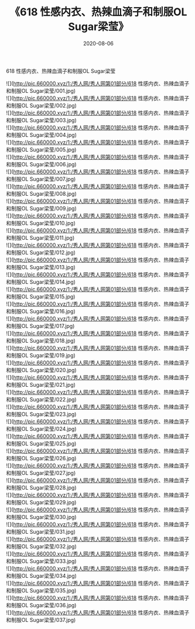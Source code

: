 ﻿---
layout: post
title:  《618 性感内衣、热辣血滴子和制服OL Sugar梁莹》
date:   2020-08-06
img: http://pic.660000.xyz/1:/秀人网/秀人网第01部分/618 性感内衣、热辣血滴子和制服OL Sugar梁莹/000.jpg
categories: [美女, 清纯, 唯美]
---

618 性感内衣、热辣血滴子和制服OL Sugar梁莹

  ![](http://pic.660000.xyz/1:/秀人网/秀人网第01部分/618 性感内衣、热辣血滴子和制服OL Sugar梁莹/001.jpg) <br> ![](http://pic.660000.xyz/1:/秀人网/秀人网第01部分/618 性感内衣、热辣血滴子和制服OL Sugar梁莹/002.jpg) <br> ![](http://pic.660000.xyz/1:/秀人网/秀人网第01部分/618 性感内衣、热辣血滴子和制服OL Sugar梁莹/003.jpg) <br> ![](http://pic.660000.xyz/1:/秀人网/秀人网第01部分/618 性感内衣、热辣血滴子和制服OL Sugar梁莹/004.jpg) <br> ![](http://pic.660000.xyz/1:/秀人网/秀人网第01部分/618 性感内衣、热辣血滴子和制服OL Sugar梁莹/005.jpg) <br> ![](http://pic.660000.xyz/1:/秀人网/秀人网第01部分/618 性感内衣、热辣血滴子和制服OL Sugar梁莹/006.jpg) <br> ![](http://pic.660000.xyz/1:/秀人网/秀人网第01部分/618 性感内衣、热辣血滴子和制服OL Sugar梁莹/007.jpg) <br> ![](http://pic.660000.xyz/1:/秀人网/秀人网第01部分/618 性感内衣、热辣血滴子和制服OL Sugar梁莹/008.jpg) <br> ![](http://pic.660000.xyz/1:/秀人网/秀人网第01部分/618 性感内衣、热辣血滴子和制服OL Sugar梁莹/009.jpg) <br> ![](http://pic.660000.xyz/1:/秀人网/秀人网第01部分/618 性感内衣、热辣血滴子和制服OL Sugar梁莹/010.jpg) <br> ![](http://pic.660000.xyz/1:/秀人网/秀人网第01部分/618 性感内衣、热辣血滴子和制服OL Sugar梁莹/011.jpg) <br> ![](http://pic.660000.xyz/1:/秀人网/秀人网第01部分/618 性感内衣、热辣血滴子和制服OL Sugar梁莹/012.jpg) <br> ![](http://pic.660000.xyz/1:/秀人网/秀人网第01部分/618 性感内衣、热辣血滴子和制服OL Sugar梁莹/013.jpg) <br> ![](http://pic.660000.xyz/1:/秀人网/秀人网第01部分/618 性感内衣、热辣血滴子和制服OL Sugar梁莹/014.jpg) <br> ![](http://pic.660000.xyz/1:/秀人网/秀人网第01部分/618 性感内衣、热辣血滴子和制服OL Sugar梁莹/015.jpg) <br> ![](http://pic.660000.xyz/1:/秀人网/秀人网第01部分/618 性感内衣、热辣血滴子和制服OL Sugar梁莹/016.jpg) <br> ![](http://pic.660000.xyz/1:/秀人网/秀人网第01部分/618 性感内衣、热辣血滴子和制服OL Sugar梁莹/017.jpg) <br> ![](http://pic.660000.xyz/1:/秀人网/秀人网第01部分/618 性感内衣、热辣血滴子和制服OL Sugar梁莹/018.jpg) <br> ![](http://pic.660000.xyz/1:/秀人网/秀人网第01部分/618 性感内衣、热辣血滴子和制服OL Sugar梁莹/019.jpg) <br> ![](http://pic.660000.xyz/1:/秀人网/秀人网第01部分/618 性感内衣、热辣血滴子和制服OL Sugar梁莹/020.jpg) <br> ![](http://pic.660000.xyz/1:/秀人网/秀人网第01部分/618 性感内衣、热辣血滴子和制服OL Sugar梁莹/021.jpg) <br> ![](http://pic.660000.xyz/1:/秀人网/秀人网第01部分/618 性感内衣、热辣血滴子和制服OL Sugar梁莹/022.jpg) <br> ![](http://pic.660000.xyz/1:/秀人网/秀人网第01部分/618 性感内衣、热辣血滴子和制服OL Sugar梁莹/023.jpg) <br> ![](http://pic.660000.xyz/1:/秀人网/秀人网第01部分/618 性感内衣、热辣血滴子和制服OL Sugar梁莹/024.jpg) <br> ![](http://pic.660000.xyz/1:/秀人网/秀人网第01部分/618 性感内衣、热辣血滴子和制服OL Sugar梁莹/025.jpg) <br> ![](http://pic.660000.xyz/1:/秀人网/秀人网第01部分/618 性感内衣、热辣血滴子和制服OL Sugar梁莹/026.jpg) <br> ![](http://pic.660000.xyz/1:/秀人网/秀人网第01部分/618 性感内衣、热辣血滴子和制服OL Sugar梁莹/027.jpg) <br> ![](http://pic.660000.xyz/1:/秀人网/秀人网第01部分/618 性感内衣、热辣血滴子和制服OL Sugar梁莹/028.jpg) <br> ![](http://pic.660000.xyz/1:/秀人网/秀人网第01部分/618 性感内衣、热辣血滴子和制服OL Sugar梁莹/029.jpg) <br> ![](http://pic.660000.xyz/1:/秀人网/秀人网第01部分/618 性感内衣、热辣血滴子和制服OL Sugar梁莹/030.jpg) <br> ![](http://pic.660000.xyz/1:/秀人网/秀人网第01部分/618 性感内衣、热辣血滴子和制服OL Sugar梁莹/031.jpg) <br> ![](http://pic.660000.xyz/1:/秀人网/秀人网第01部分/618 性感内衣、热辣血滴子和制服OL Sugar梁莹/032.jpg) <br> ![](http://pic.660000.xyz/1:/秀人网/秀人网第01部分/618 性感内衣、热辣血滴子和制服OL Sugar梁莹/033.jpg) <br> ![](http://pic.660000.xyz/1:/秀人网/秀人网第01部分/618 性感内衣、热辣血滴子和制服OL Sugar梁莹/034.jpg) <br> ![](http://pic.660000.xyz/1:/秀人网/秀人网第01部分/618 性感内衣、热辣血滴子和制服OL Sugar梁莹/035.jpg) <br> ![](http://pic.660000.xyz/1:/秀人网/秀人网第01部分/618 性感内衣、热辣血滴子和制服OL Sugar梁莹/036.jpg) <br> ![](http://pic.660000.xyz/1:/秀人网/秀人网第01部分/618 性感内衣、热辣血滴子和制服OL Sugar梁莹/037.jpg) <br>